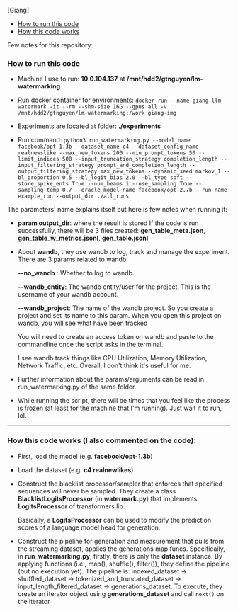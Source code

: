 [Giang]

- [How to run this code](#How-to-run-this-code)
- [How this code works](#How-this-code-works)
  
Few notes for this repository:

### How to run this code

- Machine I use to run:
   **10.0.104.137** at **/mnt/hdd2/gtnguyen/lm-watermarking**
  
- Run docker container for environments:
  ```docker run --name giang-llm-watermark -it --rm --shm-size 16G --gpus all -v /mnt/hdd2/gtnguyen/lm-watermarking:/work giang-img```

- Experiments are located at folder: **./experiments**

- Run command:
    ```python3 run_watermarking.py --model_name facebook/opt-1.3b --dataset_name c4 --dataset_config_name realnewslike --max_new_tokens 200 --min_prompt_tokens 50 --limit_indices 500 --input_truncation_strategy completion_length --input_filtering_strategy prompt_and_completion_length --output_filtering_strategy max_new_tokens --dynamic_seed markov_1 --bl_proportion 0.5 --bl_logit_bias 2.0 --bl_type soft --store_spike_ents True --num_beams 1 --use_sampling True --sampling_temp 0.7 --oracle_model_name facebook/opt-2.7b --run_name example_run --output_dir ./all_runs```


The parameters' name explains itself but here is few notes when running it:

- **param output_dir**: where the result is stored
  If the code is run successfully, there will be 3 files created: **gen_table_meta.json**, **gen_table_w_metrics.jsonl**, **gen_table.jsonl**

- About **wandb**, they use wandb to log, track and manage the experiment. There are 3 params related to wandb:

    **--no_wandb** : Whether to log to wandb.
  
    **--wandb_entity**: The wandb entity/user for the project. This is the username of your wandb account.
  
    **--wandb_project**: The name of the wandb project. So you create a project and set its name to this param. When you open this project on wandb, you will see what have been tracked

  You will need to create an access token on wandb and paste to the commandline once the script asks in the terminal.
  
  I see wandb track things like CPU Utilization, Memory Utilization, Network Traffic, etc. Overall, I don't think it's useful for me.

- Further information about the params/arguments can be read in run_watermarking.py of the same folder.

- While running the script, there will be times that you feel like the process is frozen (at least for the machine that I'm running). Just wait it to run, lol.

---------------

### How this code works (I also commented on the code):

- First, load the model (e.g. **facebook/opt-1.3b**)
  
- Load the dataset (e.g. **c4 realnewlikes**)
  
- Construct the blacklist processor/sampler that enforces that specified sequences will never be sampled. They create a class **BlacklistLogitsProcessor** (in **watermark.py**) that implements **LogitsProcessor** of transformers lib.

  Basically, a **LogitsProcessor** can be used to modify the prediction scores of a language model head for generation.
  
- Construct the pipeline for generation and measurement that pulls from the streaming dataset, applies the generations map funcs. Specifically, in **run_watermarking.py**, firstly, there is only the **dataset** instance.
  By applying functions (i.e., map(), shuffle(), filter()), they define the pipeline (but no execution yet). The pipeline is: indexed_dataset -> shuffled_dataset -> tokenized_and_truncated_dataset -> input_length_filtered_dataset -> generations_dataset.
  To execute, they create an iterator object using **generations_dataset** and call ```next()``` on the iterator
